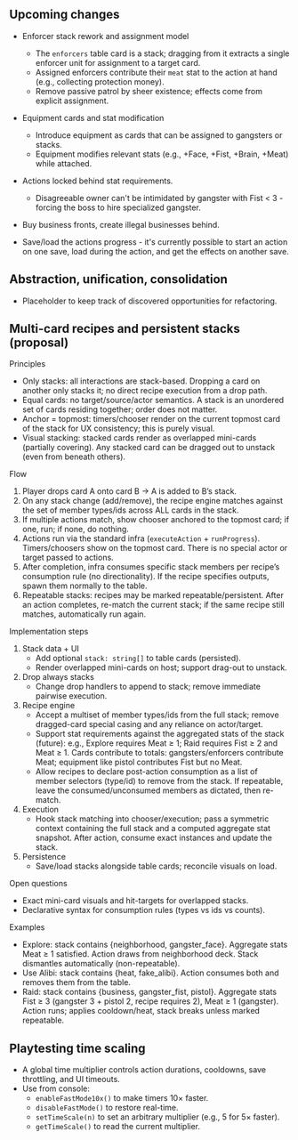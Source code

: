 ## Upcoming changes

- Enforcer stack rework and assignment model
  - The `enforcers` table card is a stack; dragging from it extracts a single enforcer unit for assignment to a target card.
  - Assigned enforcers contribute their `meat` stat to the action at hand (e.g., collecting protection money).
  - Remove passive patrol by sheer existence; effects come from explicit assignment.

- Equipment cards and stat modification
  - Introduce equipment as cards that can be assigned to gangsters or stacks.
  - Equipment modifies relevant stats (e.g., +Face, +Fist, +Brain, +Meat) while attached.

- Actions locked behind stat requirements.
  - Disagreeable owner can't be intimidated by gangster with Fist < 3 - forcing the boss to hire specialized gangster.

- Buy business fronts, create illegal businesses behind.

- Save/load the actions progress - it's currently possible to start an action on one save, load during the action, and get the effects on another save.


## Abstraction, unification, consolidation

 - Placeholder to keep track of discovered opportunities for refactoring.

## Multi-card recipes and persistent stacks (proposal)

Principles
- Only stacks: all interactions are stack-based. Dropping a card on another only stacks it; no direct recipe execution from a drop path.
- Equal cards: no target/source/actor semantics. A stack is an unordered set of cards residing together; order does not matter.
- Anchor = topmost: timers/chooser render on the current topmost card of the stack for UX consistency; this is purely visual.
- Visual stacking: stacked cards render as overlapped mini-cards (partially covering). Any stacked card can be dragged out to unstack (even from beneath others).

Flow
1) Player drops card A onto card B → A is added to B’s stack.
2) On any stack change (add/remove), the recipe engine matches against the set of member types/ids across ALL cards in the stack.
3) If multiple actions match, show chooser anchored to the topmost card; if one, run; if none, do nothing.
4) Actions run via the standard infra (`executeAction` + `runProgress`). Timers/choosers show on the topmost card. There is no special actor or target passed to actions.
5) After completion, infra consumes specific stack members per recipe’s consumption rule (no directionality). If the recipe specifies outputs, spawn them normally to the table.
6) Repeatable stacks: recipes may be marked repeatable/persistent. After an action completes, re-match the current stack; if the same recipe still matches, automatically run again.

Implementation steps
1) Stack data + UI
   - Add optional `stack: string[]` to table cards (persisted).
   - Render overlapped mini-cards on host; support drag-out to unstack.
2) Drop always stacks
   - Change drop handlers to append to stack; remove immediate pairwise execution.
3) Recipe engine
   - Accept a multiset of member types/ids from the full stack; remove dragged-card special casing and any reliance on actor/target.
   - Support stat requirements against the aggregated stats of the stack (future): e.g., Explore requires Meat ≥ 1; Raid requires Fist ≥ 2 and Meat ≥ 1. Cards contribute to totals: gangsters/enforcers contribute Meat; equipment like pistol contributes Fist but no Meat.
   - Allow recipes to declare post-action consumption as a list of member selectors (type/id) to remove from the stack. If repeatable, leave the consumed/unconsumed members as dictated, then re-match.
4) Execution
   - Hook stack matching into chooser/execution; pass a symmetric context containing the full stack and a computed aggregate stat snapshot. After action, consume exact instances and update the stack.
5) Persistence
   - Save/load stacks alongside table cards; reconcile visuals on load.

Open questions
- Exact mini-card visuals and hit-targets for overlapped stacks.
- Declarative syntax for consumption rules (types vs ids vs counts).

Examples
- Explore: stack contains {neighborhood, gangster_face}. Aggregate stats Meat ≥ 1 satisfied. Action draws from neighborhood deck. Stack dismantles automatically (non-repeatable).
- Use Alibi: stack contains {heat, fake_alibi}. Action consumes both and removes them from the table.
- Raid: stack contains {business, gangster_fist, pistol}. Aggregate stats Fist ≥ 3 (gangster 3 + pistol 2, recipe requires 2), Meat ≥ 1 (gangster). Action runs; applies cooldown/heat, stack breaks unless marked repeatable.

## Playtesting time scaling

- A global time multiplier controls action durations, cooldowns, save throttling, and UI timeouts.
- Use from console:
  - `enableFastMode10x()` to make timers 10× faster.
  - `disableFastMode()` to restore real-time.
  - `setTimeScale(n)` to set an arbitrary multiplier (e.g., 5 for 5× faster).
  - `getTimeScale()` to read the current multiplier.

 